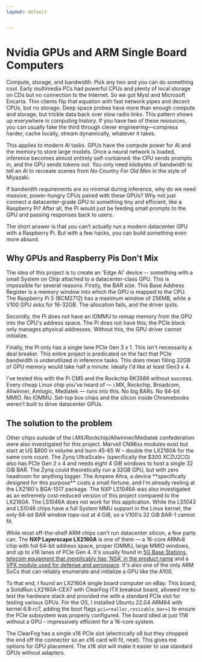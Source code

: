 ```yaml
---
layout: default


---
```


# Nvidia GPUs and ARM Single Board Computers

Compute, storage, and bandwidth. Pick any two and you can do something cool. Early multimedia PCs had powerful CPUs and plenty of local storage on CDs but no connection to the Internet. So we got Myst and Microsoft Encarta. Thin clients flip that equation with fast network pipes and decent CPUs, but no storage. Deep space probes have more than enough compute and storage, but trickle data back over slow radio links. This pattern shows up everywhere in computing history. If you have two of these resources, you can usually fake the third through clever engineering—compress harder, cache locally, stream dynamically, whatever it takes.

This applies to modern AI tasks. GPUs have the compute power for AI and the memory to store large models. Once a neural network is loaded, inference becomes almost entirely self-contained: the CPU sends prompts in, and the GPU sends tokens out. You only need kilobytes of bandwidth to tell an AI to recreate scenes from _No Country For Old Men_ in the style of Miyazaki.

If bandwidth requirements are so minimal during inference, why do we need massive, power-hungry CPUs paired with these GPUs? Why not just connect a datacenter-grade GPU to something tiny and efficient, like a Raspberry Pi? After all, the Pi would just be feeding small prompts to the GPU and passing responses back to users.

The short answer is that you can’t actually run a modern datacenter GPU with a Raspberry Pi. But with a few hacks, you can build something even more absurd.

## Why GPUs and Raspberry Pis Don't Mix

The idea of this project is to create an 'Edge AI' device -- something with a small System on Chip attached to a datacenter-class GPU. This is impossible for several reasons. Firstly, the BAR size. This Base Address Register is a memory window into which the GPU is mapped to the CPU. The Raspberry Pi 5 (BCM2712) has a maximum window of 256MB, while a V100 GPU asks for 16-32GB. The allocation fails, and the driver quits.

Secondly, the Pi does not have an IOMMU to remap memory from the GPU into the CPU's address space. The Pi does not have this; the PCIe block only manages physical addresses. Without this, the GPU driver cannot initialize.

Finally, the Pi only has a single lane PCIe Gen 3 x 1. This isn't necessarily a deal breaker. This entire project is predicated on the fact that PCIe bandwidth is underutilized in inference tasks. This does mean filling 32GB of GPU memory would take half a minute. Ideally I'd like at least Gen3 x 4.

I've tested this with the Pi CM5 and the Rockchip RK3588 without success. Every cheap Linux chip you’ve heard of — i.MX, Rockchip, Broadcom, Allwinner, Amlogic, Mediatek — runs into this. No big BARs. No 64-bit MMIO. No IOMMU. Set-top box chips and the silicon inside Chromebooks weren’t built to drive datacenter GPUs.

## The solution to the problem

<p class="callout-sidebar">
Other chips outside of the i.MX/Rockchip/Allwinner/Mediatek confederation were also investigated for this project. Marvell CN96xx modules exist but start at US $800 in volume and burn 45-65 W – double the LX2160A for the same core count. The Zynq UltraScale+ (specifically the $300 XCZU2CG) also has PCIe Gen 2 x 4 and needs eight 4 GiB windows to host a single 32 GiB BAR. The Zynq could theoretically run a 32GB GPU, but with zero headroom for anything bigger. The Ampere Altra, a device **specifically designed for this purpose** costs a small fortune, and I'm already reeling at the LX2160's BGA-1517 package. The NXP LS1046A was also investigated as an extremely cost-reduced version of this project compared to the LX2160A. The LS1046A does not work for this application. While the LS1043 and LS1046 chips have a full System MMU support in the Linux kernel, the only 64-bit BAR window tops-out at 4 GiB, so a V100’s 32 GiB BAR-1 cannot fit.
</p>
 
 While most off-the-shelf ARM chips can't run datacenter silicon, a few parts can. The **NXP Layerscape LX2160A** is one of them — a 16-core ARMv8 chip with full 64-bit address space, proper IOMMU, large MMIO windows, and up to x16 lanes of PCIe Gen 4. It's usually found in [5G Base Stations](https://www.sageran.com/products/4g5g-portfolio/unity-outdoor-integrated-base-station-2w.html), [telecom equipment that inexplicably has 'NSA' in the product name](https://www.nexcom.com/Products/network-and-communication-solutions/edge-cloud-solutions/sd-wan-appliance/sd-wan-appliance-nsa-6310) and a [VPX module used for defense and aerospace](https://www.curtisswrightds.com/products/computing/processors/3u-vpx/vpx3-1708-v3-1708). It's also one of the only ARM SoCs that can reliably enumerate and initialize a GPU like the A100.

To that end, I found an LX2160A single board computer on eBay. This board, a SolidRun LX2160A-CEX7 with ClearFog ITX breakout board, allowed me to test the hardware stack and provided me with a standard PCIe slot for testing various GPUs. For the OS, I installed Ubuntu 22.04 ARM64 with kernel 6.8‑rc7, adding the boot flags `pci=realloc,resizable_bar=1` to ensure the PCIe subsystem was properly configured. The board idled at just 11W without a GPU - impressively efficient for a 16-core system.

The ClearFog has a single x16 PCIe slot (electrically x8 but they chopped the end off the connector so an x16 card will fit, neat). This gives me options for GPU placement. The x16 slot will make it easier to use standard GPUs without adapters.